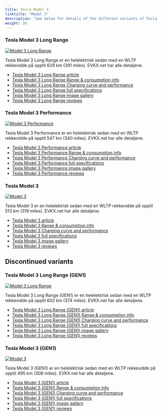 ```yaml
---
title: Tesla Model 3
linktitle: "Model 3"
description: "See below for details of the different variants of Tesla Model 3"
weight: 30
---
```

### Tesla Model 3 Long Range

<a href="model_3_long_range/"><img src="https://media.evkx.net/multimedia/models/tesla/model_3/model_3_long_range/main_1_st.jpeg" class="img-fluid" alt="Model 3 Long Range" ></a>

Tesla Model 3 Long Range er en helelektrisk sedan med en WLTP rekkevidde på opptil 629 km (391 miles). EVKX.net har alle detaljene. 

- [Tesla Model 3 Long Range article](model_3_long_range/)
- [Tesla Model 3 Long Range Range & consumption info](model_3_long_range/rangeandconsumption)
- [Tesla Model 3 Long Range Charging curve and performance](model_3_long_range/chargingcurve)
- [Tesla Model 3 Long Range full specifications](model_3_long_range/specifications)
- [Tesla Model 3 Long Range image gallery](model_3_long_range/gallery)
- [Tesla Model 3 Long Range reviews](model_3_long_range/reviews)

### Tesla Model 3 Performance

<a href="model_3_performance/"><img src="https://media.evkx.net/multimedia/models/tesla/model_3/model_3_performance/main_1_st.jpg" class="img-fluid" alt="Model 3 Performance" ></a>

Tesla Model 3 Performance er en helelektrisk sedan med en WLTP rekkevidde på opptil 547 km (340 miles). EVKX.net har alle detaljene. 

- [Tesla Model 3 Performance article](model_3_performance/)
- [Tesla Model 3 Performance Range & consumption info](model_3_performance/rangeandconsumption)
- [Tesla Model 3 Performance Charging curve and performance](model_3_performance/chargingcurve)
- [Tesla Model 3 Performance full specifications](model_3_performance/specifications)
- [Tesla Model 3 Performance image gallery](model_3_performance/gallery)
- [Tesla Model 3 Performance reviews](model_3_performance/reviews)

### Tesla Model 3

<a href="model_3/"><img src="https://media.evkx.net/multimedia/models/tesla/model_3/model_3/main_1_st.jpeg" class="img-fluid" alt="Model 3" ></a>

Tesla Model 3 er en helelektrisk sedan med en WLTP rekkevidde på opptil 513 km (319 miles). EVKX.net har alle detaljene. 

- [Tesla Model 3 article](model_3/)
- [Tesla Model 3 Range & consumption info](model_3/rangeandconsumption)
- [Tesla Model 3 Charging curve and performance](model_3/chargingcurve)
- [Tesla Model 3 full specifications](model_3/specifications)
- [Tesla Model 3 image gallery](model_3/gallery)
- [Tesla Model 3 reviews](model_3/reviews)

## Discontinued variants

### Tesla Model 3 Long Range (GEN1)

<a href="model_3_long_range_gen1/"><img src="https://media.evkx.net/multimedia/models/tesla/model_3/model_3_long_range_gen1/main_1_st.jpg" class="img-fluid" alt="Model 3 Long Range" ></a>

Tesla Model 3 Long Range (GEN1) er en helelektrisk sedan med en WLTP rekkevidde på opptil 602 km (374 miles). EVKX.net har alle detaljene. 

- [Tesla Model 3 Long Range (GEN1) article](model_3_long_range_gen1/)
- [Tesla Model 3 Long Range (GEN1) Range & consumption info](model_3_long_range_gen1/rangeandconsumption)
- [Tesla Model 3 Long Range (GEN1) Charging curve and performance](model_3_long_range_gen1/chargingcurve)
- [Tesla Model 3 Long Range (GEN1) full specifications](model_3_long_range_gen1/specifications)
- [Tesla Model 3 Long Range (GEN1) image gallery](model_3_long_range_gen1/gallery)
- [Tesla Model 3 Long Range (GEN1) reviews](model_3_long_range_gen1/reviews)

### Tesla Model 3 (GEN1)

<a href="model_3_gen1/"><img src="https://media.evkx.net/multimedia/models/tesla/model_3/model_3_gen1/main_1_st.jpg" class="img-fluid" alt="Model 3" ></a>

Tesla Model 3 (GEN1) er en helelektrisk sedan med en WLTP rekkevidde på opptil 495 km (308 miles). EVKX.net har alle detaljene. 

- [Tesla Model 3 (GEN1) article](model_3_gen1/)
- [Tesla Model 3 (GEN1) Range & consumption info](model_3_gen1/rangeandconsumption)
- [Tesla Model 3 (GEN1) Charging curve and performance](model_3_gen1/chargingcurve)
- [Tesla Model 3 (GEN1) full specifications](model_3_gen1/specifications)
- [Tesla Model 3 (GEN1) image gallery](model_3_gen1/gallery)
- [Tesla Model 3 (GEN1) reviews](model_3_gen1/reviews)

